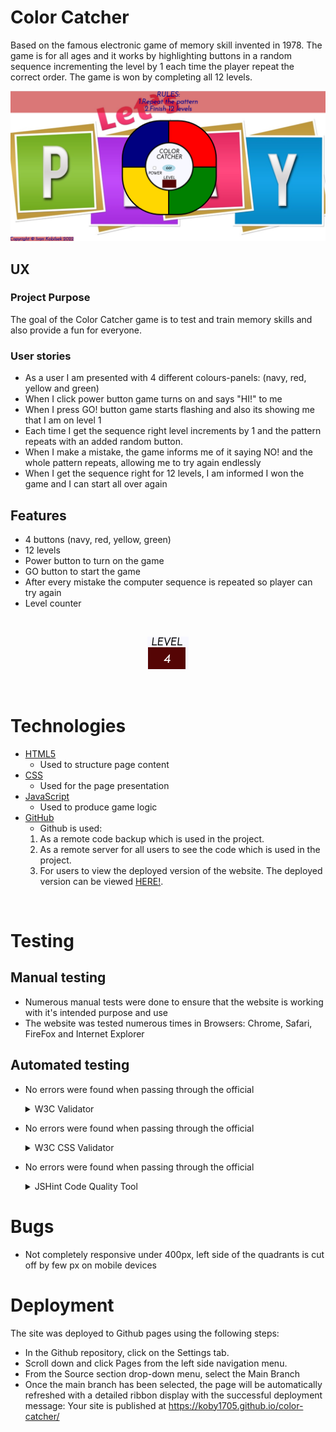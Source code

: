 # Color Catcher

Based on the famous electronic game of memory skill  invented in 1978. The game is for all ages and it works by highlighting buttons in a random sequence incrementing the level by 1 each time the player repeat the correct order. The game is won by completing all 12 levels.

![Color Catcher](assets/images-readme.md/color-catcher-game-doc.png)

## UX

### Project Purpose

The goal of the Color Catcher game is to test and train memory skills and also provide a fun for everyone.

### User stories

- As a user I am presented with 4 different colours-panels: (navy, red, yellow and green)
- When I click power button game turns on and says "HI!" to me
- When I press GO! button game starts flashing and also its showing me that I am on level 1
- Each time I get the sequence right level increments by 1 and the pattern repeats with an added random button.
- When I make a mistake, the game informs me of it saying NO! and the whole pattern repeats, allowing me to try again endlessly
- When I get the sequence right for 12 levels, I am informed I won the game and I can start all over again 

## Features

- 4 buttons (navy, red, yellow, green)
- 12 levels
- Power button to turn on the game
- GO button to start the game
- After every mistake the computer sequence is repeated so player can try again
- Level counter
<br>
<div align="center">

![Level counter](/assets/images-readme.md/level-counter-doc.png)

</div>
<br>

# Technologies

- [HTML5](https://en.wikipedia.org/wiki/HTML5)
  - Used to structure page content
- [CSS](https://en.wikipedia.org/wiki/Cascading_Style_Sheets)
  - Used for the page presentation
- [JavaScript](https://en.wikipedia.org/wiki/JavaScript)
  - Used to produce game logic
- [GitHub](https://github.com/)
    - Github is used: 
    1. As a remote code backup which is used in the project.
    2. As a remote server for all users to see the code which is used in the project.
    3. For users to view the deployed version of the website. The deployed version can be viewed [HERE!](https://koby1705.github.io/color-catcher/).

<br>

# Testing

## Manual testing

- Numerous manual tests were done to ensure that the website is working with it's intended purpose and use
- The website was tested numerous times in Browsers: Chrome, Safari, FireFox and Internet Explorer

## Automated testing

- No errors were found when passing through the official
  <details>
  <summary>W3C Validator</summary>

  - [index.html](https://validator.w3.org/nu/?doc=https%3A%2F%2Fkoby1705.github.io%2Fcolor-catcher%2Findex.html)
  </details>

- No errors were found when passing through the official

  <details>
  <summary>W3C CSS Validator</summary>

  - [style.css](https://jigsaw.w3.org/css-validator/validator?uri=https%3A%2F%2Fkoby1705.github.io%2Fcolor-catcher%2F&profile=css3svg&usermedium=all&warning=1&vextwarning=&lang=en)
  </details>

- No errors were found when passing through the official

  <details>
  <summary>JSHint Code Quality Tool</summary>

  - [script.js](https://jshint.com/)
  </details>

# Bugs

- Not completely responsive under 400px, left side of the quadrants is cut off by few px on mobile devices

# Deployment

The site was deployed to Github pages using the following steps:

- In the Github repository, click on the Settings tab.
- Scroll down and click Pages from the left side navigation menu.
- From the Source section drop-down menu, select the Main Branch
- Once the main branch has been selected, the page will be automatically refreshed with a detailed ribbon display with the successful deployment message: Your site is published at https://koby1705.github.io/color-catcher/
